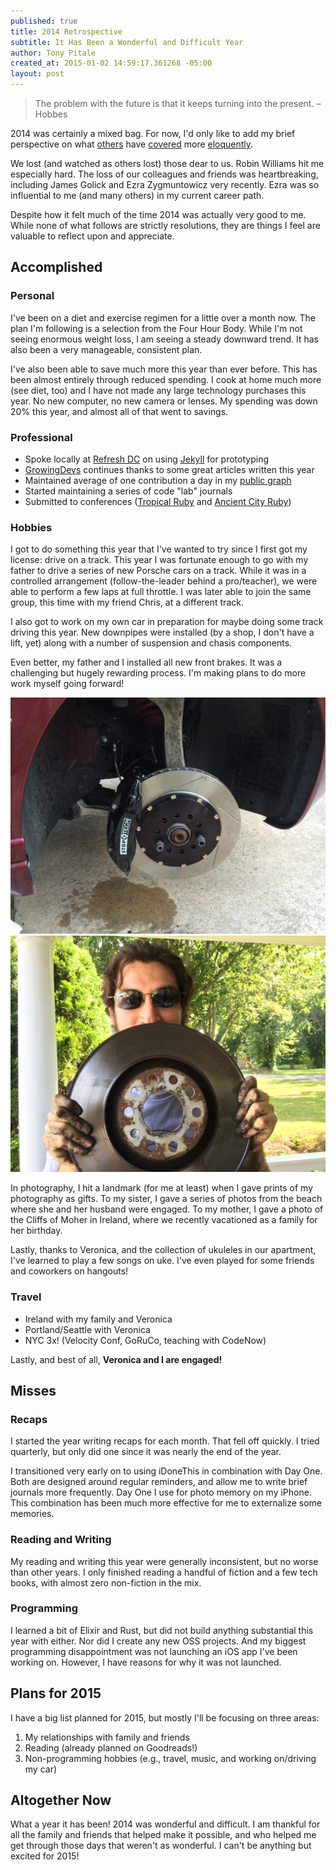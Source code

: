 ```yaml
---
published: true
title: 2014 Retrospective
subtitle: It Has Been a Wonderful and Difficult Year
author: Tony Pitale
created_at: 2015-01-02 14:59:17.361268 -05:00
layout: post
---
```


> The problem with the future is that it keeps turning into the present.
> – Hobbes

2014 was certainly a mixed bag. For now, I'd only like to add my brief perspective on what [others](http://sixtwothree.org/posts/looking-back-at-2014) have [covered](https://adactio.com/journal/8079) more [eloquently](https://twitter.com/importantshock/status/550406163226177536).

We lost (and watched as others lost) those dear to us. Robin Williams hit me especially hard. The loss of our colleagues and friends was heartbreaking, including James Golick and Ezra Zygmuntowicz very recently. Ezra was so influential to me (and many others) in my current career path.

Despite how it felt much of the time 2014 was actually very good to me. While none of what follows are strictly resolutions, they are things I feel are valuable to reflect upon and appreciate.

## Accomplished ##

### Personal ###

I've been on a diet and exercise regimen for a little over a month now. The plan I'm following is a selection from the Four Hour Body. While I'm not seeing enormous weight loss, I am seeing a steady downward trend. It has also been a very manageable, consistent plan.

I've also been able to save much more this year than ever before. This has been almost entirely through reduced spending. I cook at home much more (see diet, too) and I have not made any large technology purchases this year. No new computer, no new camera or lenses. My spending was down 20% this year, and almost all of that went to savings.

### Professional ###

- Spoke locally at [Refresh DC](http://refresh-dc.org) on using [Jekyll](http://jekyllrb.com/) for prototyping
- [GrowingDevs](http://growingdevs.com) continues thanks to some great articles written this year
- Maintained average of one contribution a day in my [public graph](https://github.com/tpitale)
- Started maintaining a series of code "lab" journals
- Submitted to conferences ([Tropical Ruby](http://tropicalrb.com) and [Ancient City Ruby](http://www.ancientcityruby.com/))

### Hobbies ###

I got to do something this year that I've wanted to try since I first got my license: drive on a track. This year I was fortunate enough to go with my father to drive a series of new Porsche cars on a track. While it was in a controlled arrangement (follow-the-leader behind a pro/teacher), we were able to perform a few laps at full throttle. I was later able to join the same group, this time with my friend Chris, at a different track.

I also got to work on my own car in preparation for maybe doing some track driving this year. New downpipes were installed (by a shop, I don't have a lift, yet) along with a number of suspension and chasis components.

Even better, my father and I installed all new front brakes. It was a challenging but hugely rewarding process. I'm making plans to do more work myself going forward!

![Stoptech Brakes on my S4](/images/posts/stoptech-brakes-s4.jpg)
![Me holding an old brake from my S4](/images/posts/old-brakes-s4.jpg)

In photography, I hit a landmark (for me at least) when I gave prints of my photography as gifts. To my sister, I gave a series of photos from the beach where she and her husband were engaged. To my mother, I gave a photo of the Cliffs of Moher in Ireland, where we recently vacationed as a family for her birthday.

Lastly, thanks to Veronica, and the collection of ukuleles in our apartment, I've learned to play a few songs on uke. I've even played for some friends and coworkers on hangouts!

### Travel ###

- Ireland with my family and Veronica
- Portland/Seattle with Veronica
- NYC 3x! (Velocity Conf, GoRuCo, teaching with CodeNow)

Lastly, and best of all, **Veronica and I are engaged!**

## Misses ##

### Recaps ###

I started the year writing recaps for each month. That fell off quickly. I tried quarterly, but only did one since it was nearly the end of the year.

I transitioned very early on to using iDoneThis in combination with Day One. Both are designed around regular reminders, and allow me to write brief journals more frequently. Day One I use for photo memory on my iPhone. This combination has been much more effective for me to externalize some memories.

### Reading and Writing ###

My reading and writing this year were generally inconsistent, but no worse than other years. I only finished reading a handful of fiction and a few tech books, with almost zero non-fiction in the mix.

### Programming ###

I learned a bit of Elixir and Rust, but did not build anything substantial this year with either. Nor did I create any new OSS projects. And my biggest programming disappointment was not launching an iOS app I've been working on. However, I have reasons for why it was not launched.

## Plans for 2015 ##

I have a big list planned for 2015, but mostly I'll be focusing on three areas:

1. My relationships with family and friends
2. Reading (already planned on Goodreads!)
3. Non-programming hobbies (e.g., travel, music, and working on/driving my car)

## Altogether Now ##

What a year it has been! 2014 was wonderful and difficult. I am thankful for all the family and friends that helped make it possible, and who helped me get through those days that weren't as wonderful. I can't be anything but excited for 2015!